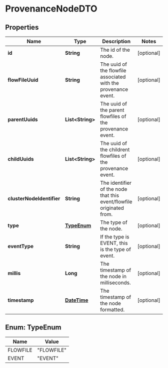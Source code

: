 
# ProvenanceNodeDTO

## Properties
Name | Type | Description | Notes
------------ | ------------- | ------------- | -------------
**id** | **String** | The id of the node. |  [optional]
**flowFileUuid** | **String** | The uuid of the flowfile associated with the provenance event. |  [optional]
**parentUuids** | **List&lt;String&gt;** | The uuid of the parent flowfiles of the provenance event. |  [optional]
**childUuids** | **List&lt;String&gt;** | The uuid of the childrent flowfiles of the provenance event. |  [optional]
**clusterNodeIdentifier** | **String** | The identifier of the node that this event/flowfile originated from. |  [optional]
**type** | [**TypeEnum**](#TypeEnum) | The type of the node. |  [optional]
**eventType** | **String** | If the type is EVENT, this is the type of event. |  [optional]
**millis** | **Long** | The timestamp of the node in milliseconds. |  [optional]
**timestamp** | [**DateTime**](DateTime.md) | The timestamp of the node formatted. |  [optional]


<a name="TypeEnum"></a>
## Enum: TypeEnum
Name | Value
---- | -----
FLOWFILE | &quot;FLOWFILE&quot;
EVENT | &quot;EVENT&quot;



